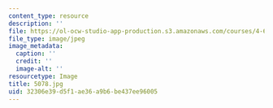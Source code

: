 ```yaml
---
content_type: resource
description: ''
file: https://ol-ocw-studio-app-production.s3.amazonaws.com/courses/4-614-religious-architecture-and-islamic-cultures-fall-2002/32306e39d5f1ae36a9b6be437ee96005_5078.jpg
file_type: image/jpeg
image_metadata:
  caption: ''
  credit: ''
  image-alt: ''
resourcetype: Image
title: 5078.jpg
uid: 32306e39-d5f1-ae36-a9b6-be437ee96005
---
```

